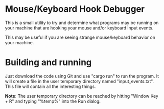 # Mouse/Keyboard Hook Debugger

This is a small utility to try and determine what programs may be running on
your machine that are hooking your mouse and/or keyboard input events.

This may be useful if you are seeing strange mouse/keyboard behavior on your machine.

# Building and running

Just download the code using Git and use "cargo run" to run the program. It will create a file
in the user temporary directory named "input_events.txt". This file will contain all the
interesting things.

**Note:** The user temporary directory can be reached by hitting "Window Key + R" and
typing "%temp%" into the Run dialog.

